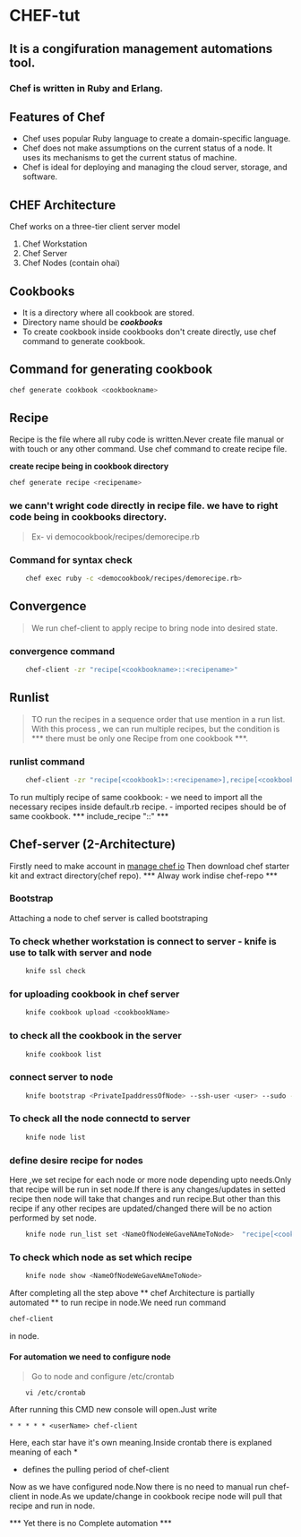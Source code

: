# CHEF-tut
## It is a congifuration management automations tool. 
### Chef is written in Ruby and Erlang.

## Features of Chef
- Chef uses popular Ruby language to create a domain-specific language.
- Chef does not make assumptions on the current status of a node. It uses its mechanisms to get the current status of machine.
- Chef is ideal for deploying and managing the cloud server, storage, and software.

## CHEF Architecture
Chef works on a three-tier client server model
1. Chef Workstation
2. Chef Server
3. Chef Nodes (contain ohai)
   
## Cookbooks
- It is a directory where all cookbook are stored.
- Directory name should be ***cookbooks***
- To create cookbook inside cookbooks don't create directly, use chef command to generate cookbook.
  
## Command for generating cookbook
```bash
chef generate cookbook <cookbookname>
```
   
## Recipe
Recipe is the file where all ruby code is written.Never create file manual or with touch or any other command. Use chef command to create recipe file.

**create recipe being in cookbook directory**

```bash
chef generate recipe <recipename>
```

### **we cann't wright code directly in recipe file. we have to right code being in cookbooks directory.** 
> Ex- vi democookbook/recipes/demorecipe.rb

### Command for syntax check
```bash
    chef exec ruby -c <democookbook/recipes/demorecipe.rb>
```

## Convergence
> We run chef-client to apply recipe to bring node into desired state. 
### convergence command 
```bash
    chef-client -zr "recipe[<cookbookname>::<recipename>"
```

## Runlist
> TO run the recipes in a sequence order that use  mention in a run list.
> With this process , we can run multiple recipes, but the condition is *** there must be only one Recipe from one cookbook ***.
###  runlist command
```bash
    chef-client -zr "recipe[<cookbook1>::<recipename>],recipe[<cookbook2>::<recipename>]"
```
To run multiply recipe of same cookbook:
    - we need to import all the necessary recipes inside default.rb recipe.
    - imported recipes should be of same cookbook.
*** include_recipe "<cookbookname>::<recipename>" ***

## Chef-server (2-Architecture)
Firstly need to make account in [manage chef io](https://manage.chef.io/login)
Then download chef starter kit and extract directory(chef repo).
*** Alway work indise chef-repo ***

### Bootstrap 
Attaching a node to chef server is called bootstraping 


### To check whether workstation is connect to server - knife is use to talk with server and node
```bash
    knife ssl check
```

###  for uploading cookbook in chef server
```bash
    knife cookbook upload <cookbookName>
```

### to check all the cookbook in the server
```bash
    knife cookbook list
```

### connect server to node
```bash
    knife bootstrap <PrivateIpaddressOfNode> --ssh-user <user> --sudo -i <nodeKey> -N <NameOfNodeYouWantToCall>
```
### To check all the node connectd to server
```bash
    knife node list 
```

### define desire recipe for nodes
Here ,we set recipe for each node or more node depending upto needs.Only that recipe will be run in set node.If there is any changes/updates in setted recipe then node will take that changes and run recipe.But other than this recipe if any other recipes are updated/changed there will be no action performed by set node.
```bash
    knife node run_list set <NameOfNodeWeGaveNAmeToNode>  "recipe[<cookbookName>::<recipeNAme>]"
```

### To check which node as set which recipe
```bash
    knife node show <NameOfNodeWeGaveNAmeToNode>
```

After completing all the step above ** chef Architecture is partially automated ** to run recipe in node.We need run command 
```bash 
chef-client
```
in node.


#### For automation we need to configure node 
> Go to node and configure /etc/crontab 
```console
    vi /etc/crontab
```
After running this CMD new console will open.Just write
```console
* * * * * <userName> chef-client
```
Here, each star have it's own meaning.Inside crontab there is explaned meaning of each *
* defines the pulling period of chef-client

Now as we have configured node.Now there is no need to manual run chef-client in node.As we update/change in cookbook recipe node will pull that recipe and run in node.

*** Yet there is no Complete automation ***